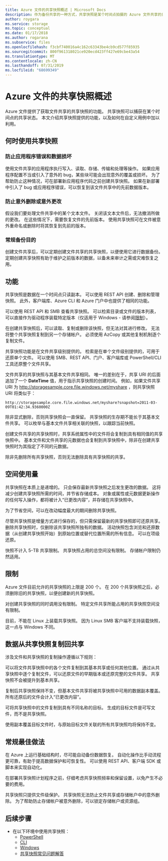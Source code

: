 ```yaml
---
title: Azure 文件的共享快照概述 | Microsoft Docs
description: 作为备份共享的一种方式，共享快照是某个时间点拍摄的 Azure 文件共享的只读版本。
author: roygara
ms.service: storage
ms.topic: conceptual
ms.date: 01/17/2018
ms.author: rogarana
ms.subservice: files
ms.openlocfilehash: f3cbf740016a4c162c63343be4cb9cd577f85935
ms.sourcegitcommit: 800f961318021ce920ecd423ff427e69cbe43a54
ms.translationtype: MT
ms.contentlocale: zh-CN
ms.lasthandoff: 07/31/2019
ms.locfileid: "68699349"
---
```

# <a name="overview-of-share-snapshots-for-azure-files"></a>Azure 文件的共享快照概述 
Azure 文件提供了获取文件共享的共享快照的功能。 共享快照可以捕获在某个时间点的共享状态。 本文介绍共享快照提供的功能，以及如何在自定义用例中加以利用。

## <a name="when-to-use-share-snapshots"></a>何时使用共享快照

### <a name="protection-against-application-error-and-data-corruption"></a>防止应用程序错误和数据损坏
使用文件共享的应用程序执行写入、读取、存储、传输和处理等操作。 如果应用程序配置不当或引入了意外的 bug，某些块可能会出现意外的覆盖或损坏。 为了帮助防止这种情况，可在部署新应用程序代码之前创建共享快照。 如果在新部署中引入了 bug 或应用程序错误，可以恢复到该文件共享中的先前数据版本。 

### <a name="protection-against-accidental-deletions-or-unintended-changes"></a>防止意外删除或意外更改
假设我们要处理文件共享中的某个文本文件。 关闭该文本文件后，无法撤消所做的更改。 在这些情况下，需要恢复文件的先前版本。 使用共享快照可在文件被意外重命名或删除时将其恢复到先前的版本。

### <a name="general-backup-purposes"></a>常规备份目的
创建文件共享后，可以定期创建文件共享的共享快照，以便使用它进行数据备份。 定期创建共享快照有助于维护之前版本的数据，以备未来审计之需或灾难恢复之用。

## <a name="capabilities"></a>功能
共享快照是数据在一个时间点只读副本。 可以使用 REST API 创建、删除和管理快照。 此外，客户端库、Azure CLI 和 Azure 门户中也提供了相同的功能。 

可以使用 REST API 和 SMB 查看共享快照。 可以检索目录或文件的版本列表，可以直接作为驱动程序装载特定版本（仅适用于 Windows - 请参阅[限制](#limits)）。 

在创建共享快照后，可以读取、复制或删除该快照，但无法对其进行修改。 无法将整个共享快照复制到另一个存储帐户。 必须使用 AzCopy 或其他复制机制逐个复制文件。

共享快照功能是在文件共享级别提供的。 检索是在单个文件级别提供的，可用于还原单个文件。 可以使用 SMB、REST API、门户、客户端库或 PowerShell/CLI 工具还原整个文件共享。

文件共享的共享快照与其基本文件共享相同。 唯一的差别在于，共享 URI 的后面追加了一个 **DateTime** 值，用于指示共享快照的创建时间。 例如，如果文件共享 URI 为 http://storagesample.core.file.windows.net/myshare ，则共享快照 URI 将类似于：
```
http://storagesample.core.file.windows.net/myshare?snapshot=2011-03-09T01:42:34.9360000Z
```

除非显式删除，否则共享快照会一直保留。 共享快照的生存期不能长于其基本文件共享。 可以枚举与基本文件共享相关联的快照，以跟踪当前快照。 

创建文件共享的共享快照时，共享系统属性中的文件将会复制到具有相同值的共享快照中。 基本文件和文件共享的元数据也会复制到共享快照中，除非在创建共享快照时为其指定了不同的元数据。

除非先删除所有共享快照，否则无法删除具有共享快照的共享。

## <a name="space-usage"></a>空间使用量 
共享快照在本质上是递增的。 只会保存最新共享快照之后发生更改的数据。 这将减少创建共享快照所需的时间，并节省存储成本。 对象或属性或元数据更新操作的任何写入操作，都将被计入“已更改内容”，并存储在共享快照中。 

为了节省空间，可以在改动幅度最大的期间删除共享快照。

尽管共享快照是增量方式进行保存的，但只需保留最新的共享快照即可还原共享。 删除共享快照时，仅删除该共享快照所独有的数据。 活动快照包含浏览和还原数据（从创建共享快照开始）到原始位置或替代位置所需的所有信息。 可以在项级还原。

快照不计入 5-TB 共享限制。 共享快照占用的总空间没有限制。 存储帐户限制仍然适用。

## <a name="limits"></a>限制
Azure 文件目前允许的共享快照的上限是 200 个。 在 200 个共享快照之后，必须删除旧的共享快照，以便创建新的共享快照。 

对创建共享快照的同时调用没有限制。 特定文件共享所能占用的共享快照空间没有限制。 

目前，不能在 Linux 上装载共享快照。 因为 Linux SMB 客户端不支持装载快照，这一点与 Windows 不同。

## <a name="copying-data-back-to-a-share-from-share-snapshot"></a>数据从共享快照复制回共享
涉及文件和共享快照的复制操作遵循以下规则：

可以将文件共享快照中的各个文件复制到其基本共享或任何其他位置。 通过从共享快照中逐个复制文件，可以还原文件的早期版本或还原完整的文件共享。 共享快照不会被提升到基本共享。 

复制后共享快照保持不变，但基本文件共享将被共享快照中可用的数据副本覆盖。 所有还原后的文件会计入“已更改内容”。

可将共享快照中的文件复制到具有不同名称的目标。 生成的目标文件是可写文件，而不是共享快照。

使用副本覆盖目标文件时，与原始目标文件关联的所有共享快照均将保持不变。

## <a name="general-best-practices"></a>常规最佳做法 
在 Azure 上运行基础结构时，尽可能自动备份数据恢复。 自动化操作比手动流程更可靠，有助于提高数据保护和可恢复性。 可以使用 REST API、客户端 SDK 或脚本来实现自动化。

在部署共享快照计划程序之前，仔细考虑共享快照频率和保留设置，以免产生不必要的费用。

共享快照只提供文件级保护。 共享快照无法防止文件共享或存储帐户中的意外删除。 为了帮助防止存储帐户被意外删除，可以锁定存储帐户或资源组。

## <a name="next-steps"></a>后续步骤
- 在以下环境中使用共享快照：
    - [PowerShell](storage-how-to-use-files-powershell.md)
    - [CLI](storage-how-to-use-files-cli.md)
    - [Windows](storage-how-to-use-files-windows.md#accessing-share-snapshots-from-windows)
    - [共享快照常见问题解答](storage-files-faq.md#share-snapshots)
